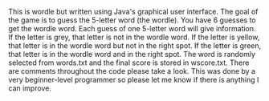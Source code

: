 This is wordle but written using Java's graphical user interface.
The goal of the game is to guess the 5-letter word (the wordle). 
You have 6 guesses to get the wordle word.
Each guess of one 5-letter word will give information. 
If the letter is grey, that letter is not in the wordle word. 
If the letter is yellow, that letter is in the wordle word but not in the right spot.
If the letter is green, that letter is in the wordle word and in the right spot.
The word is randomly selected from words.txt and the final score is stored in wscore.txt.
There are comments throughout the code please take a look. 
This was done by a very beginner-level programmer so please let me know if there is anything I can improve.
